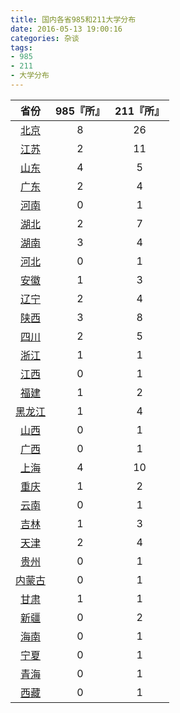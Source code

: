 ```yaml
---
title: 国内各省985和211大学分布
date: 2016-05-13 19:00:16
categories: 杂谈
tags:
- 985
- 211
- 大学分布
---
```


|省份|985『所』|211『所』|
|:-:|:-:|:-:|
|[北京](http://jiaoyu.baidu.com/college/all?provinceId=1)|8|26|
|[江苏](http://jiaoyu.baidu.com/college/all?provinceId=19)|2|11|
|[山东](http://jiaoyu.baidu.com/college/all?provinceId=25)|4|5|
|[广东](http://jiaoyu.baidu.com/college/all?provinceId=4)|2|4|
|[河南](http://jiaoyu.baidu.com/college/all?provinceId=14)|0|1|
|[湖北](http://jiaoyu.baidu.com/college/all?provinceId=16)|2|7|
|[湖南](http://jiaoyu.baidu.com/college/all?provinceId=17)|3|4|
|[河北](http://jiaoyu.baidu.com/college/all?provinceId=13)|0|1|
|[安徽](http://jiaoyu.baidu.com/college/all?provinceId=9)|1|3|
|[辽宁](http://jiaoyu.baidu.com/college/all?provinceId=21)|2|4|
|[陕西](http://jiaoyu.baidu.com/college/all?provinceId=27)|3|8|
|[四川](http://jiaoyu.baidu.com/college/all?provinceId=28)|2|5|
|[浙江](http://jiaoyu.baidu.com/college/all?provinceId=32)|1|1|
|[江西](http://jiaoyu.baidu.com/college/all?provinceId=20)|0|1|
|[福建](http://jiaoyu.baidu.com/college/all?provinceId=5)|1|2|
|[黑龙江](http://jiaoyu.baidu.com/college/all?provinceId=15)|1|4|
|[山西](http://jiaoyu.baidu.com/college/all?provinceId=26)|0|1|
|[广西](http://jiaoyu.baidu.com/college/all?provinceId=12)|0|1|
|[上海](http://jiaoyu.baidu.com/college/all?provinceId=2)|4|10|
|[重庆](http://jiaoyu.baidu.com/college/all?provinceId=33)|1|2|
|[云南](http://jiaoyu.baidu.com/college/all?provinceId=31)|0|1|
|[吉林](http://jiaoyu.baidu.com/college/all?provinceId=18)|1|3|
|[天津](http://jiaoyu.baidu.com/college/all?provinceId=3)|2|4|
|[贵州](http://jiaoyu.baidu.com/college/all?provinceId=10)|0|1|
|[内蒙古](http://jiaoyu.baidu.com/college/all?provinceId=22)|0|1|
|[甘肃](http://jiaoyu.baidu.com/college/all?provinceId=11)|1|1|
|[新疆](http://jiaoyu.baidu.com/college/all?provinceId=30)|0|2|
|[海南](http://jiaoyu.baidu.com/college/all?provinceId=8)|0|1|
|[宁夏](http://jiaoyu.baidu.com/college/all?provinceId=23)|0|1|
|[青海](http://jiaoyu.baidu.com/college/all?provinceId=24)|0|1|
|[西藏](http://jiaoyu.baidu.com/college/all?provinceId=29)|0|1|